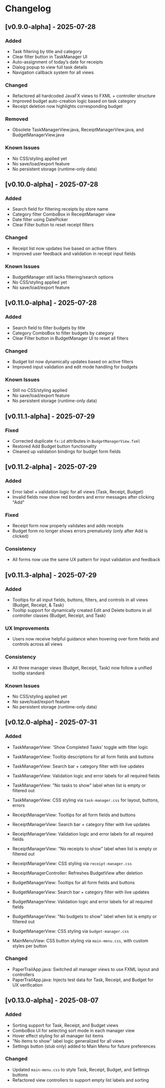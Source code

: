# Changelog

## [v0.9.0-alpha] - 2025-07-28

### Added
- Task filtering by title and category
- Clear filter button in TaskManager UI
- Auto-assignment of today’s date for receipts
- Dialog popup to view full task details
- Navigation callback system for all views

### Changed
- Refactored all hardcoded JavaFX views to FXML + controller structure
- Improved budget auto-creation logic based on task category
- Receipt deletion now highlights corresponding budget

### Removed
- Obsolete TaskManagerView.java, ReceiptManagerView.java, and BudgetManagerView.java

### Known Issues
- No CSS/styling applied yet
- No save/load/export feature
- No persistent storage (runtime-only data)

## [v0.10.0-alpha] - 2025-07-28

### Added
- Search field for filtering receipts by store name
- Category filter ComboBox in ReceiptManager view
- Date filter using DatePicker
- Clear Filter button to reset receipt filters

### Changed
- Receipt list now updates live based on active filters
- Improved user feedback and validation in receipt input fields

### Known Issues
- BudgetManager still lacks filtering/search options
- No CSS/styling applied yet
- No save/load/export feature

## [v0.11.0-alpha] - 2025-07-28

### Added
- Search field to filter budgets by title
- Category ComboBox to filter budgets by category
- Clear Filter button in BudgetManager UI to reset all filters

### Changed
- Budget list now dynamically updates based on active filters
- Improved input validation and edit mode handling for budgets

### Known Issues
- Still no CSS/styling applied
- No save/load/export feature
- No persistent storage (runtime-only data)

## [v0.11.1-alpha] - 2025-07-29

### Fixed
- Corrected duplicate `fx:id` attributes in `BudgetManagerView.fxml`
- Restored Add Budget button functionality
- Cleaned up validation bindings for budget form fields

## [v0.11.2-alpha] - 2025-07-29

### Added
- Error label + validation logic for all views (Task, Receipt, Budget)
- Invalid fields now show red borders and error messages after clicking "Add"

### Fixed
- Receipt form now properly validates and adds receipts
- Budget form no longer shows errors prematurely (only after Add is clicked)

### Consistency
- All forms now use the same UX pattern for input validation and feedback

## [v0.11.3-alpha] - 2025-07-29

### Added
- Tooltips for all input fields, buttons, filters, and controls in all views (Budget, Receipt, & Task)
- Tooltip support for dynamically created Edit and Delete buttons in all controller classes (Budget, Receipt, and Task)

### UX Improvements
- Users now receive helpful guidance when hovering over form fields and controls across all views

### Consistency
- All three manager views (Budget, Receipt, Task) now follow a unified tooltip standard

### Known Issues
- No CSS/styling applied yet
- No save/load/export feature
- No persistent storage (runtime-only data)

## [v0.12.0-alpha] - 2025-07-31

### Added
- TaskManagerView: 'Show Completed Tasks' toggle with filter logic
- TaskManagerView: Tooltip descriptions for all form fields and buttons
- TaskManagerView: Search bar + category filter with live updates
- TaskManagerView: Validation logic and error labels for all required fields
- TaskManagerView: "No tasks to show" label when list is empty or filtered out
- TaskManagerView: CSS styling via `task-manager.css` for layout, buttons, errors

- ReceiptManagerView: Tooltips for all form fields and buttons
- ReceiptManagerView: Search bar + category filter with live updates
- ReceiptManagerView: Validation logic and error labels for all required fields
- ReceiptManagerView: "No receipts to show" label when list is empty or filtered out
- ReceiptManagerView: CSS styling via `receipt-manager.css`
- ReceiptManagerController: Refreshes BudgetView after deletion

- BudgetManagerView: Tooltips for all form fields and buttons
- BudgetManagerView: Search bar + category filter with live updates
- BudgetManagerView: Validation logic and error labels for all required fields
- BudgetManagerView: "No budgets to show" label when list is empty or filtered out
- BudgetManagerView: CSS styling via `budget-manager.css`

- MainMenuView: CSS button styling via `main-menu.css`, with custom styles per button

### Changed
- PaperTrailApp.java: Switched all manager views to use FXML layout and controllers
- PaperTrailApp.java: Injects test data for Task, Receipt, and Budget for UX verification

## [v0.13.0-alpha] - 2025-08-07

### Added
- Sorting support for Task, Receipt, and Budget views
- ComboBox UI for selecting sort mode in each manager view
- Hover effect styling for all manager list items
- "No items to show" label logic generalized for all views
- Settings button (stub only) added to Main Menu for future preferences

### Changed
- Updated `main-menu.css` to style Task, Receipt, Budget, and Settings buttons
- Refactored view controllers to support empty list labels and sorting
